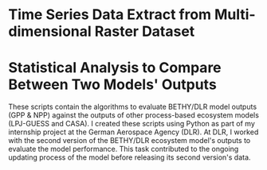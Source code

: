 # Time Series Data Extract from Multi-dimensional Raster Dataset
# Statistical Analysis to Compare Between Two Models' Outputs
These scripts contain the algorithms to evaluate BETHY/DLR model outputs (GPP & NPP) against the outputs of other process-based ecosystem models (LPJ-GUESS and CASA). I created these scripts using Python as part of my internship project at the German Aerospace Agency (DLR). At DLR, I worked with the second version of the BETHY/DLR ecosystem model's outputs to evaluate the model performance. This task contributed to the ongoing updating process of the model before releasing its second version's data.

